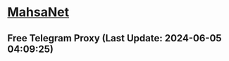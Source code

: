 
# [MahsaNet](https://t.me/mahsa_net)
## Free Telegram Proxy (Last Update: 2024-06-05 04:09:25)

    